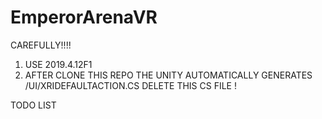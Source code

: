 # EmperorArenaVR

CAREFULLY!!!! 
1.  USE 2019.4.12F1
2.  AFTER CLONE THIS REPO THE UNITY AUTOMATICALLY GENERATES /UI/XRIDEFAULTACTION.CS DELETE THIS CS FILE !

TODO LIST


 	
